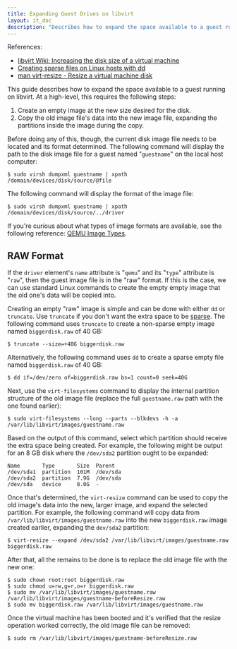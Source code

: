 ```yaml
---
title: Expanding Guest Drives on libvirt
layout: it_doc
description: "Describes how to expand the space available to a guest running on libvirt."
---
```


References:

* [libvirt Wiki: Increasing the disk size of a virtual machine](http://wiki.libvirt.org/page/Tips#Increasing_the_disk_size_of_a_virtual_machine)
* [Creating sparse files on Linux hosts with dd](http://prefetch.net/blog/index.php/2009/07/05/creating-sparse-files-on-linux-hosts-with-dd/)
* [man virt-resize - Resize a virtual machine disk](http://manpages.ubuntu.com/manpages/precise/en/man1/virt-resize.1.html)

This guide describes how to expand the space available to a guest running on libvirt. At a high-level, this requires the following steps:

1. Create an empty image at the new size desired for the disk.
1. Copy the old image file's data into the new image file, expanding the partitions inside the image during the copy.

Before doing any of this, though, the current disk image file needs to be located and its format determined. The following command will display the path to the disk image file for a guest named "`guestname`" on the local host computer:

    $ sudo virsh dumpxml guestname | xpath /domain/devices/disk/source/@file

The following command will display the format of the image file:

    $ sudo virsh dumpxml guestname | xpath /domain/devices/disk/source/../driver

If you're curious about what types of image formats are available, see the following reference: [QEMU Image Types](http://en.wikibooks.org/wiki/QEMU/Images#Image_types).


## RAW Format

If the `driver` element's `name` attribute is "`qemu`" and its "`type`" attribute is "`raw`", then the guest image file is in the "raw" format. If this is the case, we can use standard Linux commands to create the empty empty image that the old one's data will be copied into.

Creating an empty "raw" image is simple and can be done with either `dd` or `truncate`. Use `truncate` if you don't want the extra space to be [sparse](https://wiki.archlinux.org/index.php/Sparse_file#What_is_a_sparse_file.3F). The following command uses `truncate` to create a non-sparse empty image named `biggerdisk.raw` of 40 GB:

    $ truncate --size=+40G biggerdisk.raw

Alternatively, the following command uses `dd` to create a sparse empty file named `biggerdisk.raw` of 40 GB:

    $ dd if=/dev/zero of=biggerdisk.raw bs=1 count=0 seek=40G

Next, use the `virt-filesystems` command to display the internal partition structure of the old image file (replace the full `guestname.raw` path with the one found earlier):

    $ sudo virt-filesystems --long --parts --blkdevs -h -a /var/lib/libvirt/images/guestname.raw

Based on the output of this command, select which partition should receive the extra space being created. For example, the following might be output for an 8 GB disk where the `/dev/sda2` partition ought to be expanded:

~~~~
Name       Type       Size  Parent
/dev/sda1  partition  101M  /dev/sda
/dev/sda2  partition  7.9G  /dev/sda
/dev/sda   device     8.0G  -
~~~~

Once that's determined, the `virt-resize` command can be used to copy the old image's data into the new, larger image, and expand the selected partition. For example, the following command will copy data from `/var/lib/libvirt/images/guestname.raw` into the new `biggerdisk.raw` image created earlier, expanding the `dev/sda2` partition:

    $ virt-resize --expand /dev/sda2 /var/lib/libvirt/images/guestname.raw biggerdisk.raw

After that, all the remains to be done is to replace the old image file with the new one:

    $ sudo chown root:root biggerdisk.raw
    $ sudo chmod u=rw,g=r,o=r biggerdisk.raw
    $ sudo mv /var/lib/libvirt/images/guestname.raw /var/lib/libvirt/images/guestname-beforeResize.raw
    $ sudo mv biggerdisk.raw /var/lib/libvirt/images/guestname.raw

Once the virtual machine has been booted and it's verified that the resize operation worked correctly, the old image file can be removed:

    $ sudo rm /var/lib/libvirt/images/guestname-beforeResize.raw

